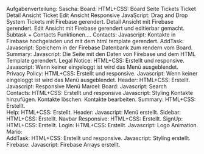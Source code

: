 Aufgabenverteilung:
Sascha:
	Board:
		HTML+CSS:
			Board Seite
			Tickets
			Ticket Detail Ansicht
			Ticket Edit Ansicht
			Responsive
		JavaScript:
			Drag and Drop System
			Tickets mit Firebase gerendert.
			Detail Ansicht mit Firebase gerendert.
			Edit Ansicht mit Firebase gerendert und editierbar gemacht.
			Subtask + Contacts Funktionen....
	Contacts:
		Javascript:
			Kontakte in Firebase hochgeladen und mit dem html template gerendert.
	AddTask:
		Javascript:
			Speichern in der Firebase Datenbank zum rendern vom Board.
	Summary:
		Javascript:
			Die Seite mit den Daten von Firebase und dem HTML Template gerendert.
	Legal Notice:
		HTML+CSS:
			Erstellt und responsive.
		Javascript:
			Wenn keiner eingeloggt ist wird das Menü ausgeblendet.
	Privacy Policy:
		HTML+CSS:
			Erstellt und responsive.
		Javascript:
			Wenn keiner eingeloggt ist wird das Menü ausgeblendet.
	Header:
		HTML+CSS:
			Erstellt.
		Javascript:
			Responsive Menü
Marcel:	
	Board: 
		Javascript: Search	
	Contacts:
		HTML+CSS:
			Erstellt und responsive
		Javascript:
			Styling
			Kontakte hinzufügen.
			Kontakte löschen.
			Kontakte bearbeiten.
	Summary:
		HTML+CSS:
			Erstellt.	
	Help:
		HTML+CSS:
			Erstellt.
	Header:
		Javascript:
			Menü erstellt.
	Sidebar:
		HTML+CSS:
			Erstellt.
	Navbar Responsive:
		HTML+CSS:
			Erstellt.
	SignUp:
		HTML+CSS:
			Erstellt.
	Login:
		HTML+CSS:
			Erstellt.
		Javascript:
			Logo Animation.
Mario:		
	AddTask:
		HTML+CSS:
			Erstellt und responsive.
		Javascript:
			Styling erstellt.
	Firebase:
		Javascript:
			Firebase Arrays erstellt.
